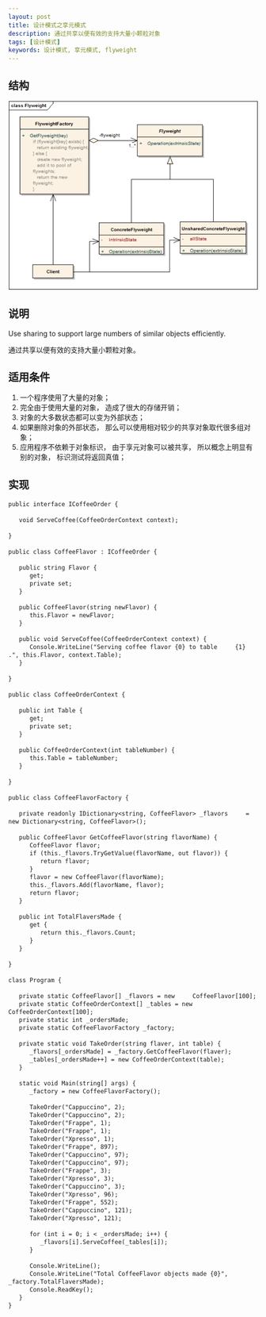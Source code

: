 ```yaml
---
layout: post
title: 设计模式之享元模式
description: 通过共享以便有效的支持大量小颗粒对象
tags: [设计模式]
keywords: 设计模式, 享元模式, flyweight
---
```


## 结构

![享元模式](/assets/post-images/flyweight.png)

## 说明

Use sharing to support large numbers of similar objects efficiently.

通过共享以便有效的支持大量小颗粒对象。

## 适用条件

1. 一个程序使用了大量的对象；
2. 完全由于使用大量的对象， 造成了很大的存储开销；
3. 对象的大多数状态都可以变为外部状态；
4. 如果删除对象的外部状态， 那么可以使用相对较少的共享对象取代很多组对象；
5. 应用程序不依赖于对象标识， 由于享元对象可以被共享， 所以概念上明显有别的对象， 标识测试将返回真值；

## 实现

    public interface ICoffeeOrder {
    
       void ServeCoffee(CoffeeOrderContext context);
    
    }
    
    public class CoffeeFlavor : ICoffeeOrder {
    
       public string Flavor {
          get;
          private set;
       }
    
       public CoffeeFlavor(string newFlavor) {
          this.Flavor = newFlavor;
       }
    
       public void ServeCoffee(CoffeeOrderContext context) {
          Console.WriteLine("Serving coffee flavor {0} to table     {1} .", this.Flavor, context.Table);
       }
    
    }
    
    public class CoffeeOrderContext {
    
       public int Table {
          get;
          private set;
       }
    
       public CoffeeOrderContext(int tableNumber) {
          this.Table = tableNumber;
       }
    
    }
    
    public class CoffeeFlavorFactory {
    
       private readonly IDictionary<string, CoffeeFlavor> _flavors     = new Dictionary<string, CoffeeFlavor>();
    
       public CoffeeFlavor GetCoffeeFlavor(string flavorName) {
          CoffeeFlavor flavor;
          if (this._flavors.TryGetValue(flavorName, out flavor)) {
             return flavor;
          }
          flavor = new CoffeeFlavor(flavorName);
          this._flavors.Add(flavorName, flavor);
          return flavor;
       }
    
       public int TotalFlaversMade {
          get {
             return this._flavors.Count;
          }
       }
    
    }
    
    class Program {
    
       private static CoffeeFlavor[] _flavors = new     CoffeeFlavor[100];
       private static CoffeeOrderContext[] _tables = new     CoffeeOrderContext[100];
       private static int _ordersMade;
       private static CoffeeFlavorFactory _factory;
    
       private static void TakeOrder(string flaver, int table) {
          _flavors[_ordersMade] = _factory.GetCoffeeFlavor(flaver);
          _tables[_ordersMade++] = new CoffeeOrderContext(table);
       }
    
       static void Main(string[] args) {
          _factory = new CoffeeFlavorFactory();
    
          TakeOrder("Cappuccino", 2);
          TakeOrder("Cappuccino", 2);
          TakeOrder("Frappe", 1);
          TakeOrder("Frappe", 1);
          TakeOrder("Xpresso", 1);
          TakeOrder("Frappe", 897);
          TakeOrder("Cappuccino", 97);
          TakeOrder("Cappuccino", 97);
          TakeOrder("Frappe", 3);
          TakeOrder("Xpresso", 3);
          TakeOrder("Cappuccino", 3);
          TakeOrder("Xpresso", 96);
          TakeOrder("Frappe", 552);
          TakeOrder("Cappuccino", 121);
          TakeOrder("Xpresso", 121);
    
          for (int i = 0; i < _ordersMade; i++) {
             _flavors[i].ServeCoffee(_tables[i]);
          }
    
          Console.WriteLine();
          Console.WriteLine("Total CoffeeFlavor objects made {0}",     _factory.TotalFlaversMade);
          Console.ReadKey();
       }
    }
